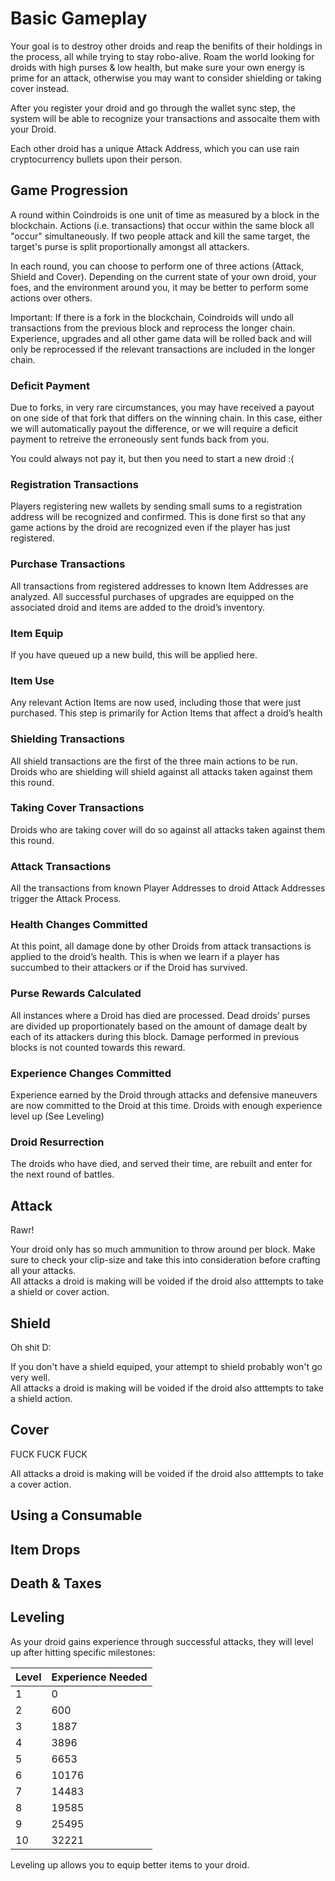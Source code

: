 # Basic Gameplay

Your goal is to destroy other droids and reap the benifits of their holdings in the process, all while trying to stay robo-alive. Roam the world looking for droids with high purses & low health, but make sure your own energy is prime for an attack, otherwise you may want to consider shielding or taking cover instead.  

After you register your droid and go through the wallet sync step, the system will be able to recognize your transactions and assocaite them with your Droid.


Each other droid has a unique Attack Address, which you can use rain cryptocurrency bullets upon their person. 


## Game Progression

A round within Coindroids is one unit of time as measured by a block in the blockchain. Actions (i.e. transactions) that occur within the same block all "occur" simultaneously. If two people attack and kill the same target, the target's purse is split proportionally amongst all attackers.

In each round, you can choose to perform one of three actions (Attack, Shield and Cover). Depending on the current state of your own droid, your foes, and the environment around you, it may be better to perform some actions over others. 


Important: If there is a fork in the blockchain, Coindroids will undo all transactions from the previous block and reprocess the longer chain. Experience, upgrades and all other game data will be rolled back and will only be reprocessed if the relevant transactions are included in the longer chain.

### Deficit Payment

Due to forks, in very rare circumstances, you may have received a payout on one side of that fork that differs on the winning chain. In this case, either we will automatically payout the difference, or we will require a deficit payment to retreive the erroneously sent funds back from you.

You could always not pay it, but then you need to start a new droid :(


### Registration Transactions

Players registering new wallets by sending small sums to a registration address will be recognized and confirmed. This is done first so that any game actions by the droid are recognized even if the player has just registered.

### Purchase Transactions

All transactions from registered addresses to known Item Addresses are analyzed. All successful purchases of upgrades are equipped on the associated droid and items are added to the droid’s inventory.


### Item Equip

If you have queued up a new build, this will be applied here.

### Item Use

Any relevant Action Items are now used, including those that were just purchased. This step is primarily for Action Items that affect a droid’s health

### Shielding Transactions

All shield transactions are the first of the three main actions to be run. Droids who are shielding will shield against all attacks taken against them this round. 

### Taking Cover Transactions

Droids who are taking cover will do so against all attacks taken against them this round. 

### Attack Transactions

All the transactions from known Player Addresses to droid Attack Addresses trigger the Attack Process.

### Health Changes Committed

At this point, all damage done by other Droids from attack transactions is applied to the droid’s health. This is when we learn if a player has succumbed to their attackers or if the Droid has survived.

### Purse Rewards Calculated

All instances where a Droid has died are processed. Dead droids’ purses are divided up proportionately based on the amount of damage dealt by each of its attackers during this block. Damage performed in previous blocks is not counted towards this reward.


### Experience Changes Committed

Experience earned by the Droid through attacks and defensive maneuvers are now committed to the Droid at this time. Droids with enough experience level up (See Leveling)

### Droid Resurrection

The droids who have died, and served their time, are rebuilt and enter for the next round of battles. 


## Attack

Rawr!

<aside class="warning">
Your droid only has so much ammunition to throw around per block. Make sure to check your clip-size and take this into consideration before crafting all your attacks. 
</aside>

<aside class="warning">
All attacks a droid is making will be voided if the droid also atttempts to take a shield or cover action. 
</aside>

## Shield

Oh shit D:

<aside class="warning">
If you don't have a shield equiped, your attempt to shield probably won't go very well. 
</aside>

<aside class="warning">
All attacks a droid is making will be voided if the droid also atttempts to take a shield action. 
</aside>


## Cover

FUCK FUCK FUCK

<aside class="warning">
All attacks a droid is making will be voided if the droid also atttempts to take a cover action. 
</aside>


## Using a Consumable

## Item Drops

## Death & Taxes

## Leveling

As your droid gains experience through successful attacks, they will level up after hitting specific milestones:


|Level|Experience Needed|
|---|----|
|1|0 |
|2|600|
|3|1887 |
|4|3896|
|5|6653|
|6|10176|
|7|14483|
|8|19585|
|9|25495|
|10|32221|

Leveling up allows you to equip better items to your droid. 
